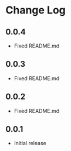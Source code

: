# Change Log

## 0.0.4

- Fixed README.md

## 0.0.3

- Fixed README.md

## 0.0.2

- Fixed README.md

## 0.0.1

- Initial release
